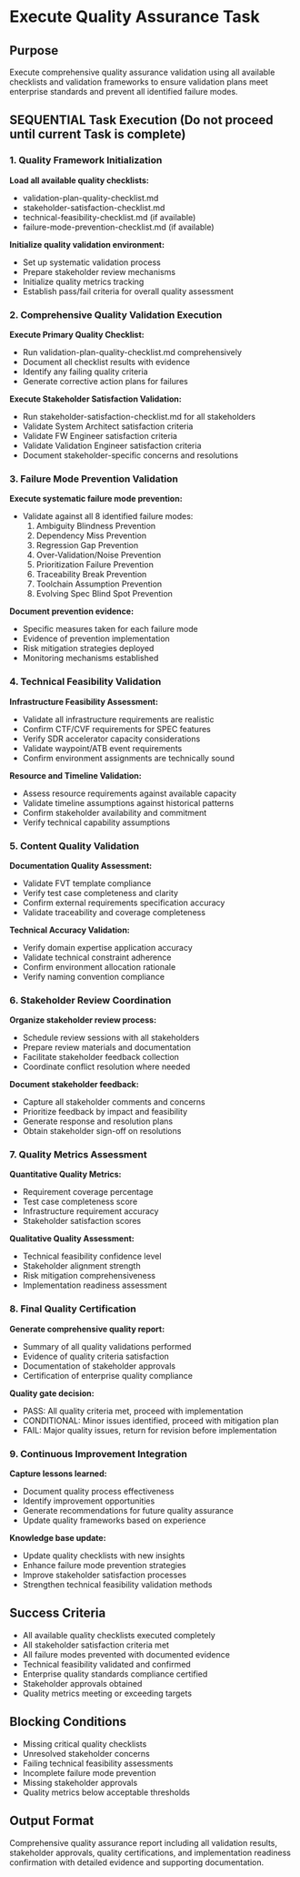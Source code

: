# Execute Quality Assurance Task

## Purpose

Execute comprehensive quality assurance validation using all available checklists and validation frameworks to ensure validation plans meet enterprise standards and prevent all identified failure modes.

## SEQUENTIAL Task Execution (Do not proceed until current Task is complete)

### 1. Quality Framework Initialization

**Load all available quality checklists:**
- validation-plan-quality-checklist.md
- stakeholder-satisfaction-checklist.md
- technical-feasibility-checklist.md (if available)
- failure-mode-prevention-checklist.md (if available)

**Initialize quality validation environment:**
- Set up systematic validation process
- Prepare stakeholder review mechanisms
- Initialize quality metrics tracking
- Establish pass/fail criteria for overall quality assessment

### 2. Comprehensive Quality Validation Execution

**Execute Primary Quality Checklist:**
- Run validation-plan-quality-checklist.md comprehensively
- Document all checklist results with evidence
- Identify any failing quality criteria
- Generate corrective action plans for failures

**Execute Stakeholder Satisfaction Validation:**
- Run stakeholder-satisfaction-checklist.md for all stakeholders
- Validate System Architect satisfaction criteria
- Validate FW Engineer satisfaction criteria  
- Validate Validation Engineer satisfaction criteria
- Document stakeholder-specific concerns and resolutions

### 3. Failure Mode Prevention Validation

**Execute systematic failure mode prevention:**
- Validate against all 8 identified failure modes:
  1. Ambiguity Blindness Prevention
  2. Dependency Miss Prevention  
  3. Regression Gap Prevention
  4. Over-Validation/Noise Prevention
  5. Prioritization Failure Prevention
  6. Traceability Break Prevention
  7. Toolchain Assumption Prevention
  8. Evolving Spec Blind Spot Prevention

**Document prevention evidence:**
- Specific measures taken for each failure mode
- Evidence of prevention implementation
- Risk mitigation strategies deployed
- Monitoring mechanisms established

### 4. Technical Feasibility Validation

**Infrastructure Feasibility Assessment:**
- Validate all infrastructure requirements are realistic
- Confirm CTF/CVF requirements for SPEC features
- Verify SDR accelerator capacity considerations
- Validate waypoint/ATB event requirements
- Confirm environment assignments are technically sound

**Resource and Timeline Validation:**
- Assess resource requirements against available capacity
- Validate timeline assumptions against historical patterns
- Confirm stakeholder availability and commitment
- Verify technical capability assumptions

### 5. Content Quality Validation

**Documentation Quality Assessment:**
- Validate FVT template compliance
- Verify test case completeness and clarity
- Confirm external requirements specification accuracy
- Validate traceability and coverage completeness

**Technical Accuracy Validation:**
- Verify domain expertise application accuracy
- Validate technical constraint adherence
- Confirm environment allocation rationale
- Verify naming convention compliance

### 6. Stakeholder Review Coordination

**Organize stakeholder review process:**
- Schedule review sessions with all stakeholders
- Prepare review materials and documentation
- Facilitate stakeholder feedback collection
- Coordinate conflict resolution where needed

**Document stakeholder feedback:**
- Capture all stakeholder comments and concerns
- Prioritize feedback by impact and feasibility
- Generate response and resolution plans
- Obtain stakeholder sign-off on resolutions

### 7. Quality Metrics Assessment

**Quantitative Quality Metrics:**
- Requirement coverage percentage
- Test case completeness score
- Infrastructure requirement accuracy
- Stakeholder satisfaction scores

**Qualitative Quality Assessment:**
- Technical feasibility confidence level
- Stakeholder alignment strength
- Risk mitigation comprehensiveness
- Implementation readiness assessment

### 8. Final Quality Certification

**Generate comprehensive quality report:**
- Summary of all quality validations performed
- Evidence of quality criteria satisfaction
- Documentation of stakeholder approvals
- Certification of enterprise quality compliance

**Quality gate decision:**
- PASS: All quality criteria met, proceed with implementation
- CONDITIONAL: Minor issues identified, proceed with mitigation plan
- FAIL: Major quality issues, return for revision before implementation

### 9. Continuous Improvement Integration

**Capture lessons learned:**
- Document quality process effectiveness
- Identify improvement opportunities
- Generate recommendations for future quality assurance
- Update quality frameworks based on experience

**Knowledge base update:**
- Update quality checklists with new insights
- Enhance failure mode prevention strategies
- Improve stakeholder satisfaction processes
- Strengthen technical feasibility validation methods

## Success Criteria

- All available quality checklists executed completely
- All stakeholder satisfaction criteria met
- All failure modes prevented with documented evidence
- Technical feasibility validated and confirmed
- Enterprise quality standards compliance certified
- Stakeholder approvals obtained
- Quality metrics meeting or exceeding targets

## Blocking Conditions

- Missing critical quality checklists
- Unresolved stakeholder concerns
- Failing technical feasibility assessments
- Incomplete failure mode prevention
- Missing stakeholder approvals
- Quality metrics below acceptable thresholds

## Output Format

Comprehensive quality assurance report including all validation results, stakeholder approvals, quality certifications, and implementation readiness confirmation with detailed evidence and supporting documentation.